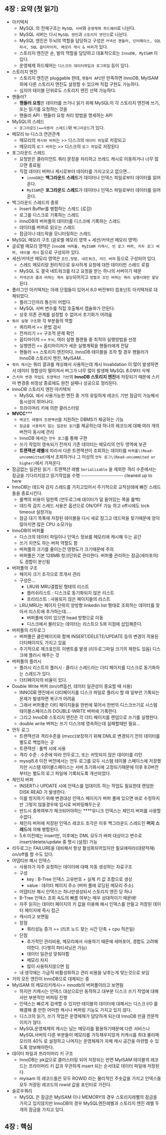 ## 4장 : 요약 (첫 읽기)

- 아키텍처
    - MySQL 의 전체구조는 `MySQL 서버`와 `운영체제 하드웨어`로 나뉜다.
    - MySQL 서버는 다시 `MySQL 엔진`과 `스토리지 엔진으`로 나뉜다.
    - MySQL 엔진은 두뇌의 역할을 담당하고 구성은 `커넥션 핸들러, 인터페이스, SQL 파서, SQL 옵티마이저, 메모리 캐시 & 버퍼`가 있다.
    - 스토리지 엔진은 손, 발의 역할을 담당하고 대표적으로는 `InnoDB, MyISAM` 이 있다.
    - 운영체제 하드웨어는 `디스크의 데이터파일과 로그파일` 등이 있다.
- 스토리지 엔진
    - 스토리지 엔진은 pluggable 한데, `핸들러 API`만 만족하면 InnoDB, MyISAM 외에 다른 스토리지 엔진도 설정할 수 있으며 직접 구현도 가능하다.
    - 심지어 테이블 단위로도 스토리지 엔진 선택 가능하다.
- 핸들러?
    - **핸들러 요청**은 데이터를 쓰거나 읽기 위해 MySQL이 각 스토리지 엔진에 쓰기, 또는 읽기를 요청하는 것을
    - 핸들러 API : 핸들러 요청 처리 방법을 명세하는 API
- MySQL의 스레드
    - `포그라운드(==사용자 스레드)`와 `백그라운드`가 있다.
- 메모리 to 디스크 연관관계
    - 메모리의 `캐시와 버퍼`는 >> 디스크의 `데이터 파일`로 저장되고
    - 메모리의 `로그 버퍼`는 >> 디스크의 `로그 파일`로 저장된다
- 포그라운드 스레드
    - 요청받은 클라이언트 쿼리 문장을 처리하고 쓰레드 캐시로 이동하거나 너무 많으면 종료됨
    - 직접 데이터 버퍼나 케시로부터 데이터를 가지고오고 없으면…
        - `innoDB`는 **백그라운드 스레드**가 데이터나 인덱스 파일로부터 데이터를 읽어온다.
        - `MyISAM`은 **포그라운드 스레드**가 데이터나 인덱스 파일로부터 데이터를 읽어온다.
- 백그라운드 스레드의 종류
    - Insert Buffer를 병합하는 스레드 \(로깅)
    - 로그를 디스크로 기록하는 스레드
    - InnoDB의 버퍼풀의 데이터를 디스크에 기록하는 스레드
    - 데이터를 버퍼로 읽오는 스레드
    - 잠금이나 데드락을 모니터링하는 스레드
- MySQL 메모리 구조 \(글로벌 메모리 영역 + 세션/커넥션 메모리 영역)
- 글로벌 메모리 영역은 `InnoDB 버퍼풀, MyISAM 키캐시, 빈 로그 버퍼, 리두 로그 버퍼, 테이블 캐시` 등으로 구성되어 있다.
- 세션/커넥션 메모리 영역은 `조인,정렬, 네트워크, 리드 버퍼` 등으로 구성되어 있다.
    - 스레드 메모리랑 원리적으로 유사하게 요청에 대한 데이터만 스레드 로컬
    - MySQL 도 결국 네트워크를 타고 요청을 받는 하나의 서버이기 때문
    - `커넥션과 결과 버퍼는 계속 할당`되어지고 `정렬과 조인 버퍼는 쿼리 실행시에만 할당`된다.
- 플러그인 아키텍처는 아래 단점들이 있어서 8.0 버전부터 컴포넌트 아키텍처로 대체되었다.
    - 플러그인끼리 통신이 어렵다.
    - MySQL 서버 변수를 직접 호출해서 캡슐화가 안된다.
    - 상호 의존 관계를 설정할 수 없어서 초기화가 어려움
- `쿼리 실행 구조`와 각 부분들의 역할
    - 쿼리파서 == 문법 검사
    - 전처리기 == 구조적 문제 확인
    - 옵티마이저 == `두뇌`, 여러 실행 플랜들 중 최적의 실행방법을 선정
    - 실행엔진 == 옵티마이저가 세운 실행계획을 핸들러에게 전달
    - 핸들러 == 스토리지 엔진이다. InnoDB 테이블을 조작 할 경우 핸들러가 InnoDB 스토리지 엔진, MyISAM…
- `쿼리 캐시`는 쿼리 결과를 캐싱해서 사용하는데 캐시 Invalidation 이 많이 발생하면서 데이터 정합성이 떨어져서 버그가 너무 많이 발생해 MySQL 8.0부터 삭제
- 스`키마 변경 작업도 트랜잭션 기반`의 **InnoDB 스토리지 엔진**에 저장되기 때문에 스키마 변경중 비정상 종료에도 완전 실패나 성공으로 정리된다.
- InnoDB 스토리지 엔진 아키텍처
    - MySQL 에서 사용가능한 엔진 중 거의 유일하게 레코드 기반 잠금이 가능해서 동시성이 뛰어나다.
    - 프라이머리 키에 의한 클러스터링
- **MVCC*****
    - `레코드 레벨의 트랜잭션`을 지원하는 DBMS가 제공하는 기능
    - `잠금을 사용하지 않는 일관된 읽기`를 제공하는데 하나의 레코드에 대해 여러 개의 버전이 동시에 관리
    - InnoDB 에서는 `언두 로그`를 통해 구현
    - 쓰기 작업이 영속되기 전까지 기존 데이터는 메모리의 언두 영역에 보관
    - **트랜잭션 레벨**에 따라서 다른 트랜잭션이 조회하는 데이터를 `버퍼풀\(Read-uncommitted)`에서 조회하거나 그 이상의 `언두 로그\(Read-uncommited or higher)`에서
      가져온다.
- 잠금없는 일관된 읽기 : 트랜잭션 레벨 `Serializable` 을 제외한 격리 수준에서는 잠금을 기다리지않고 읽기작업을 수행
--------------------- cleaned up to here 
- InnoDB는 데드락 감지 스레드를 가지고있어서 주기적으로 교착상태에 빠진 스레드들을 종료시킨다.
    - 롤백의 비용이 덜한쪽 \(언두로그에 데이터가 덜 들어있는 쪽을 롤백)
    - 데드락 감지 스레드 사용은 옵션으로 ON/OFF 가능 하고 off시에도 lock timeout 설정가능
    - 잠금 대기 목록에 저장된 테이블을 다시 새로 잠그고 데드락을 찾기때문에 양이 많아지면 많은 CPU 소모가능
- InnoDB의 버퍼풆
    - 디스크의 데이터 파일이나 인덱스 정보를 메모리에 캐시해 두는 공간
    - 쓰기 지연도 하는 버퍼 역할도 함
    - 버퍼풀의 크기를 줄이는건 영향도가 크기때문에 주의
    - 버퍼풀은 기본 128MB 청크단위로 관리한다. 버퍼풀 관리하는 잠금\(세마포어) 도 경합이 분산됨
- 버퍼풀의 구조
    - 페이지 크기 조각으로 쪼개서 관리
    - 구성은...
        - LRU와 MRU결합된 형태의 리스트
        - 플러쉬리스트 : 디스크로 동기화되지 않은 리스트
        - 프리리스트 : 사용되지 않은 페이지들의 리스트
    - LRU,MRU는 페이지 단위의 양방향 linkedin list 형태로 조회하는 데이터를 찾아서 리스트에 추가하는데....
        - 버퍼풀에 이미 있으면 head 방향으로 이동
        - 디스크에서 불러오는 데이터는 리스트으 5/8 지점에 삽입해준다.
- 버퍼풀의 리두로그
    - 버퍼풀은 클린페이지와 함께 INSERT/DELETE/UPDATE 등의 변경이 적용된 더티페이지도 가지고 있음
    - 주기적으로 체크포인트 이벤트를 발생 \(리두로그파일 크기의 제한도 있음) 디스크에 플러시 해주는 것
- 버퍼풀의 플러시
    - 플러시 리스트의 플러시 : 클리너 스레드라는 더티 페이지를 디스크로 동기화하는 스레드가 있다.
    - 더티페이지의 비율이 있다.
- Double Write 버퍼 \(on/off옵션, 데이터 일관성이 중요할 때 사용)
    - INNODB 엔진에서 더티페이지를 디스크 파일로 플러시 할 때 일부만 기록되는 문제가 발생하면 복구가 어려움
    - 그래서 버퍼풀은 더티 페이지들을 한번에 묶어서 한번의 디스크쓰기로 시스템 테이블스페이스의 DOUBLE-WRITE 버퍼에 기록한다.
    - 그리고 InnoDB 스토리지 엔진은 각 더티 페이지를 랜덤으로 쓰기를 실행한다.
    - double write 버퍼는 쓰기 디스크에 영속하는데 실패할때만 필요...
- 언두 로그
    - 트랜잭션과 격리수준을 \(mvcc)보장하기 위해 DML로 변경되기 전의 데이터를 별도로 백업하는 곳
    - 트랜잭션 : 롤백 시에 사용
    - 격리 수준 : 수준에 따라 언두로그, 또는 커밋되지 않은 데이터를 리턴
    - mysql5.6 이전 버전에서는 언두 로그를 모두 시스템 테이블 스페이스에 저장했지만 시스템 테이블스페이스는 서버 초기화시에 고정되기때문에 이후 8.0버전 부터는 별도의 로그 파일에 기록되도록 개선되었다.
- 체인지 버퍼
    - INSERT나 UPDATE 시에 인덱스를 업데이트 하는 작업도 필요한데 랜덤한 DISK READ 가 발생한다.
    - 이를 방지하기 위해 변경대상 인덱스 페이지가 버퍼 풀에 있으면 바로 수정하지만 그렇지
      않을경우에 임시로 버퍼링해두는곳
    - 반드시 중복여부가 체크되어야하는 ****유니크 인덱스는 체인지 버퍼를 사용할 수없다.
    - 체인지 버퍼에 저장된 인덱스 레코드 조각은 이후 백그라운드 스레드인 **머지 스레드**에 의해 병합된다.
    - 5.6 이전에는 insert만, 이후에는 DML 모두가 버퍼 대상이고 변수로 insert/delete/update 중 명시 \(설정) 가능
- 리두로그는 FAILURE을 대비해서 항상 활성화되어있지만 필요에따라\(대량적재) on/off를 할 수도 있다.
- 어댑티브 해시 인덱스
    - 사용자가 자주 요청하는 데이터에 대해 자동 생성하는 자료구조
    - 구성
        - key : B-Tree 인덱스 고유번호 + 실제 키 값 조합으로 생성
        - value : 데이터 페이지 주소 \(버퍼 풀에 로딩된 메모리 주소)
    - 어댑티브 해시 인댁스는 하나만생성되서 스토리지 엔진 당 하나
    - B-Tree 인덱스 조회 속도의 빠름 여부는 매우 상대적이기 때문에!
    - 자주 읽히는 데이터 페이지의 키 값을 이용해 해시 인덱스를 만들고 저장된 데이터 페이지에 즉시 접근
    - 캐시라고 보면됨
    - 장점
        - 쿼리성능 증가 == \(리프 노드 찾는 시간 단축 + cpu 적은일)
    - 단점
        - 추가적인 관리비용, 메모리에서 사용하기 때문에 세마포어, 경합도 고려해야한다. \(다행히 파티셔닝은 가능)
        - 데이터 일관성 맞춰야함
        - 메모리 차지
        - 많이 사용하지않으면 짐
    - 내 생각에는 가급적 비활성화하고 관리 비용을 낮추는게 맞는것으로 보임
- 거의 모든 엔진이 InnoDB으로 대체되는 중
- MyISAM 의 메모리키캐시== innodb의 버퍼풀이라고 보면됨
    - 하지만 키캐시는 인덱스 대상으로만 동작하고 대부분 디스크 쓰기 작업에 대해서만 부분적인 버퍼링 진행
    - 인덱스는 빠르게 검색할 수 있지만 테이블의 데이터에 대해서는 디스크 I/O 를 해결해 줄 만한 어떠한 캐시나 버퍼링 기능도 가지고 있지 않다.
    - 디스크의 읽기, 쓰기 작업은 운영체제가 담당하게 되는데 InnoDB 만큼 전문적이지가 않다.
    - MySQL운영체제의 캐시는 남는 메모리를 활용하기때문에 다른 서비스나 MySQL서버의 다른 부분들이 메모리를 가득채우지않게 키캐시를 최대 물리메모리의 40% 로 설정하고 나머지는 운영체제가 자체
      캐시 공간을 마련할 수 있도록 양보해야한다.
- 데이터 파일과 프라이머리 키 구조
    - InnoDB는 pk값으로 클러스터링 되어 저장되는 반면 MyISAM 테이블의 레코드는 프라이머리 키 값과 무관하게 insert 되는 순서대로 데이터 파일에 저장된다.
    - myisam 의 레코드들은 모두 ROWID 라는 물리적인 주솟값을 가지고 인덱스들 모두 저장된 레코드의 rowid 값을 포인터로 가진다.
- 슬로우쿼리
    - MySQL 은 잠금은 MyISAM 이나 MEMORY의 경우 스토리지레벨의 잠금을 가지고 있지않지만 InnoDB의 경우 MySQL엔진레벨과 스토리지 엔진 레벨 두 개의 잠금을 가지고 있다.

## 4장 : 핵심
